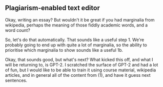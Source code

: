 ## Plagiarism-enabled text editor

Okay, writing an essay? But wouldn't it be great if you had marginalia from
wikipedia, perhaps the meaning of those fiddly academic words, and a word
count?

So, let's do that automatically. That sounds like a useful step 1. We're
probably going to end up with quite a lot of marginalia, so the ability to
prioritise which marginalia to show sounds like a useful 1b.

Okay, that sounds good, but what's next? What kicked this off, and what I will
be returning to, is GPT-2. I scratched the surface of GPT-2 and had a lot of
fun, but I would like to be able to train it using course material, wikipedia
articles, and in general all of the content from (1), and have it guess next
sentences.
